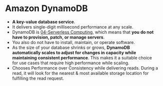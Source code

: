 # Amazon DynamoDB
- **A key-value database service**.
- It delivers single-digit millisecond performance at any scale.
- DynamoDB is [04-Serverless Computing](AWS/Cloud%20Practitioner%20(CLF-C02)/02-Compute%20in%20the%20Cloud/04-Serverless%20Computing.md), which means that **you do not have to provision, patch, or manage servers**. 
- You also do not have to install, maintain, or operate software.
- As the size of your database shrinks or grows, **DynamoDB automatically scales to adjust for changes in capacity while maintaining consistent performance**. This makes it a suitable choice for use cases that require high performance while scaling.
- Chooses Performance over Consistency while delivering reads. During a read, it will look for the nearest & most available storage location for fulfilling the read request.